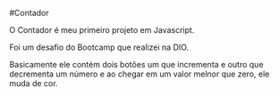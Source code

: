 #Contador

O Contador é meu primeiro projeto em Javascript.

Foi um desafio do Bootcamp que realizei na DIO.

Basicamente ele contém dois botões um que incrementa e outro que decrementa um número e ao chegar em um valor melnor que zero, ele muda de cor.
